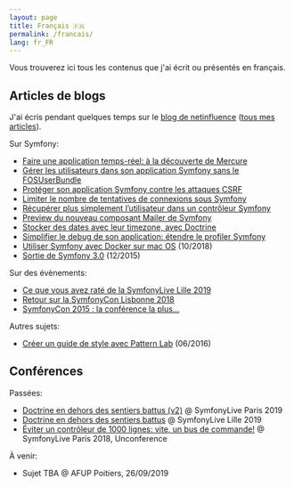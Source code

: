 ```yaml
---
layout: page
title: Français 🇫🇷
permalink: /francais/
lang: fr_FR
---
```


Vous trouverez ici tous les contenus que j'ai écrit ou présentés en français.

## Articles de blogs

J'ai écris pendant quelques temps sur le [blog de netinfluence](https://blog.netinfluence.ch)
([tous mes articles](https://blog.netinfluence.ch/author/romaric/)).

Sur Symfony:
 - [Faire une application temps-réel: à la découverte de Mercure](https://blog.netinfluence.ch/2019/05/17/faire-une-application-temps-reel-a-la-decouverte-de-mercure/)
 - [Gérer les utilisateurs dans son application Symfony sans le FOSUserBundle](https://blog.netinfluence.ch/2019/05/10/gerer-les-utilisateurs-dans-son-application-symfony-sans-le-fosuserbundle/)
 - [Protéger son application Symfony contre les attaques CSRF](https://blog.netinfluence.ch/2019/05/03/proteger-son-application-symfony-contre-les-attaques-csrf/)
 - [Limiter le nombre de tentatives de connexions sous Symfony](https://blog.netinfluence.ch/2019/04/18/limiter-le-nombre-de-tentatives-de-connexions-sous-symfony/)
 - [Récupérer plus simplement l’utilisateur dans un contrôleur Symfony](https://blog.netinfluence.ch/2019/04/12/recuperer-plus-simplement-lutilisateur-dans-un-controleur-symfony/)
 - [Preview du nouveau composant Mailer de Symfony](https://blog.netinfluence.ch/2019/04/05/preview-du-nouveau-composant-mailer-de-symfony/)
 - [Stocker des dates avec leur timezone, avec Doctrine](https://blog.netinfluence.ch/2019/03/21/stocker-des-dates-avec-leur-timezone-avec-doctrine/)
 - [Simplifier le debug de son application: étendre le profiler Symfony](https://blog.netinfluence.ch/2019/03/15/simplifier-le-debug-de-son-application-etendre-le-profiler-symfony/)
 - [Utiliser Symfony avec Docker sur mac OS](https://blog.netinfluence.ch/2018/10/12/utiliser-symfony-avec-docker-sur-mac-os/) (10/2018)
 - [Sortie de Symfony 3.0](https://blog.netinfluence.ch/2015/12/07/sortie-de-symfony-3-0/) (12/2015)

Sur des évènements:
 - [Ce que vous avez raté de la SymfonyLive Lille 2019](https://blog.netinfluence.ch/2019/03/04/ce-que-vous-avez-rate-de-la-symfonylive-lille-2019/)
 - [Retour sur la SymfonyCon Lisbonne 2018](https://blog.netinfluence.ch/2018/12/12/retour-sur-la-symfonycon-lisbonne-2018/)
 - [SymfonyCon 2015 : la conférence la plus…](https://blog.netinfluence.ch/2015/12/11/symfonycon-2015-la-conference-la-plus/)

Autres sujets:
 - [Créer un guide de style avec Pattern Lab](https://blog.netinfluence.ch/2016/06/07/creer-guide-de-style-pattern-lab/) (06/2016)

## Conférences

Passées:
 - [Doctrine en dehors des sentiers battus (v2)](https://speakerdeck.com/romaricdrigon/doctrine-en-dehors-des-sentiers-battus-7020e5ed-33a1-4f1d-9bf1-ea9062bdf5ed) @ SymfonyLive Paris 2019
 - [Doctrine en dehors des sentiers battus](https://speakerdeck.com/romaricdrigon/doctrine-en-dehors-des-sentiers-battus) @ SymfonyLive Lille 2019
 - [Éviter un contrôleur de 1000 lignes: vite, un bus de commande!](https://speakerdeck.com/romaricdrigon/eviter-un-controleur-de-1000-lignes-vite-un-bus-de-commande) @ SymfonyLive Paris 2018, Unconference

À venir:
 - Sujet TBA @ AFUP Poitiers, 26/09/2019
